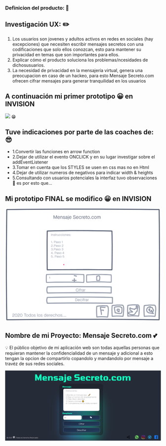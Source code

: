 ### Definicion del producto: 🚥

  ## Investigación UX: ✏️

  1. Los usuarios son jovenes y adultos activos en redes en sociales (hay excepciones) que necesiten escribir mensajes secretos con una 
     codificaciones que solo ellos conozcan, esto para mantener su privacidad en temas que son importantes para ellos.
  2. Explicar cómo el producto soluciona los problemas/ncesidades de dichosusuarios.
  3. La necesidad de privacidad en la mensajería virtual, genera una preocupacion en caso de un hackeo, para esto Mensaje Secreto.com ofrecen
     cifrar mensajes para generar tranquilidad en los usuarios 

  ## A continuación mi primer prototipo 😀 en INVISION

  ![](./src/assets/sketch.png) &#128513;


  ## Tuve indicaciones por parte de las coaches de: &#128526;

   * 1.Convertir las funciones en arrow function
   * 2.Dejar de utilizar el evento ONCLICK y en su lugar investigar sobre el addEventListener
   * 3.Tomar en cuenta que los STYLES se usen en css mas no en Html
   * 4.Dejar de utilizar numeros de negativos para indicar width & heights
   * 5.Consultando con usuarios potenciales la interfaz tuvo observaciones 💪 es por esto que...

  ## Mi prototipo FINAL se modifico 😀 en INVISION 


  ![](./src/assets/PrototipoFinal.png)

   ## Nombre de mi Proyecto: Mensaje Secreto.com &#128149;

  &#128161; El público objetivo de mi aplicación web son todas aquellas personas que requieran mantener la confidencialidad de un mensaje
  y adicional a esto tengan la opcion de compartirlo copandolo y mandandolo por mensaje a travéz de sus redes sociales.

  ![](./src/assets/interfazCOdigocesar.png)


